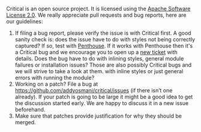 Critical is an open source project. It is licensed using the
[Apache Software License 2.0](http://www.apache.org/licenses/LICENSE-2.0.html).
We really appreciate pull requests and bug reports, here are our guidelines:

1. If filing a bug report, please verify the issue is with Critical first. A good sanity check is:
does the issue have to do with styles not being correctly captured? If so, test with [Penthouse](https://github.com/pocketjoso/penthouse).
If it works with Penthouse then it's a Critical bug and we encourage you to open up a [new ticket](https://github.com/addyosmani/critical/issues/new) with details.
Does the bug have to do with inlining styles, general module failures or installation issues? Those are also
possibly Critical bugs and we will strive to take a look at them.
with inline styles or just general errors with running the module?
1. Working on a patch? File a bug at https://github.com/addyosmani/critical/issues (if there
isn’t one already). If your patch is going to be large it might be a good idea
to get the discussion started early. We are happy to discuss it in a new issue beforehand.
1. Make sure that patches provide justification for why they should be merged.
